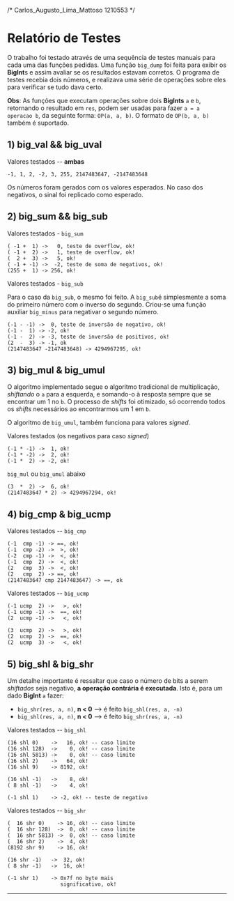 /* Carlos\_Augusto\_Lima\_Mattoso 1210553 */

Relatório de Testes
===================
  O trabalho foi testado através de uma sequência de testes 
manuais para cada uma das funções pedidas. Uma função `big_dump`
foi feita para exibir os **BigInt**s e assim avaliar se os resultados
estavam corretos.
  O programa de testes recebia dois números, e realizava uma 
série de operações sobre eles para verificar se tudo dava certo.

**Obs**: As funções que executam operações sobre dois **BigInts**
`a` e `b`, retornando o resultado em `res`, podem ser usadas para fazer
`a = a operacao b`, da seguinte forma:  `OP(a, a, b)`. O formato de
`OP(b, a, b)`  também é suportado.

## 1) big_val && big_uval ##
  
Valores testados -- **ambas**

	-1, 1, 2, -2, 3, 255, 2147483647, -2147483648

Os números foram gerados com os valores esperados. No caso
dos negativos, o sinal foi replicado como esperado.

## 2) big\_sum && big\_sub ##

Valores testados - `big_sum`


    ( -1 +  1) ->   0, teste de overflow, ok!
    ( -1 +  2) ->   1, teste de overflow, ok!
    (  2 +  3) ->   5, ok!
    ( -1 + -1) ->  -2, teste de soma de negativos, ok!
    (255 +  1) -> 256, ok!
 
Valores testados - `big_sub`

Para o caso da `big_sub`, o mesmo foi feito. A `big_sub`é
simplesmente a soma do primeiro número com o inverso do
segundo. Criou-se uma função auxiliar `big_minus` para negativar o
segundo número.

    (-1 - -1) ->  0, teste de inversão de negativo, ok!
    (-1 -  1) -> -2, ok!
    (-1 -  2) -> -3, teste de inversão de positivos, ok!
    (2  -  3) -> -1, ok
    (2147483647 -2147483648) -> 4294967295, ok!

## 3) big\_mul & big\_umul ##

O algoritmo implementado segue o algoritmo tradicional de 
multiplicação, *shiftando* o `a` para a esquerda, e somando-o à
resposta sempre que se encontrar um 1 no `b`. O processo de 
*shifts* foi otimizado, só ocorrendo todos os *shifts* necessários
ao encontrarmos um 1 em `b`.
  
O algoritmo de `big_umul`, também funciona para valores *signed*.

Valores testados (os negativos para caso *signed*)

    (-1 * -1) ->  1, ok!
    (-1 * -2) ->  2, ok!
    (-1 *  2) -> -2, ok! 

   `big_mul` ou `big_umul` abaixo

    (3  *  2) ->  6, ok!
    (2147483647 * 2) -> 4294967294, ok!

## 4) big\_cmp & big\_ucmp ##

Valores testados -- `big_cmp`
  
    (-1  cmp -1) -> ==, ok!
    (-1  cmp -2) ->  >, ok!
    (-2  cmp -1) ->  <, ok!
    (-1  cmp  2) ->  <, ok!
    (2   cmp  3) ->  <, ok!
    (2   cmp  2) -> ==, ok!
    (2147483647 cmp 2147483647) -> ==, ok
  
Valores testados -- `big_ucmp`
  
    (-1 ucmp  2) ->   >, ok!
    (-1 ucmp -1) ->  ==, ok!
    (2  ucmp -1) ->   <, ok!

    (3  ucmp  2) ->   >, ok!
    (2  ucmp  2) ->  ==, ok!
    (2  ucmp  3) ->   <, ok!
        

## 5) big\_shl & big\_shr ##

Um detalhe importante é ressaltar que caso o número de bits a
serem *shiftados* seja negativo, **a operação contrária é executada**.
Isto é, para um dado **BigInt** `a` fazer:

- `big_shr(res, a, n)`, **n < 0** --> é feito `big_shl(res, a, -n)`
- `big_shl(res, a, n)`, **n < 0** --> é feito `big_shr(res, a, -n)`

Valores testados -- `big_shl`

    (16 shl 0)    ->   16, ok! -- caso limite
    (16 shl 128)  ->    0, ok! -- caso limite
    (16 shl 5813) ->    0, ok! -- caso limite
    (16 shl 2)    ->   64, ok!
    (16 shl 9)    -> 8192, ok!

    (16 shl -1)   ->    8, ok! 
    ( 8 shl -1)   ->    4, ok! 

    (-1 shl 1)    -> -2, ok! -- teste de negativo

Valores testados -- `big_shr`
  
    (  16 shr 0)    -> 16, ok! -- caso limite
    (  16 shr 128)  ->  0, ok! -- caso limite
    (  16 shr 5813) ->  0, ok! -- caso limite
    (  16 shr 2)    ->  4, ok!
    (8192 shr 9)    -> 16, ok!

    (16 shr -1)   ->  32, ok! 
    ( 8 shr -1)   ->  16, ok! 
    
    (-1 shr 1)    -> 0x7f no byte mais 
                     significativo, ok!

----------





